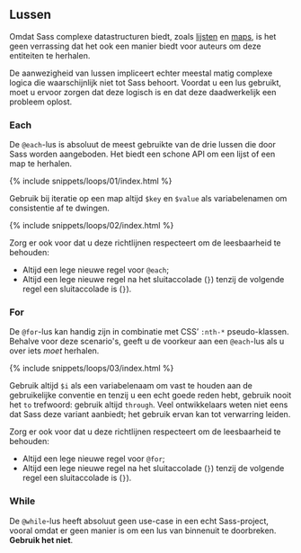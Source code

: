 
## Lussen

Omdat Sass complexe datastructuren biedt, zoals [lijsten](#lijsten) en [maps](#maps), is het geen verrassing dat het ook een manier biedt voor auteurs om deze entiteiten te herhalen.

De aanwezigheid van lussen impliceert echter meestal matig complexe logica die waarschijnlijk niet tot Sass behoort. Voordat u een lus gebruikt, moet u ervoor zorgen dat deze logisch is en dat deze daadwerkelijk een probleem oplost.

### Each

De `@each`-lus is absoluut de meest gebruikte van de drie lussen die door Sass worden aangeboden. Het biedt een schone API om een lijst of een map te herhalen.

{% include snippets/loops/01/index.html %}

Gebruik bij iteratie op een map altijd `$key` en `$value` als variabelenamen om consistentie af te dwingen.

{% include snippets/loops/02/index.html %}

Zorg er ook voor dat u deze richtlijnen respecteert om de leesbaarheid te behouden:

* Altijd een lege nieuwe regel voor `@each`;
* Altijd een lege nieuwe regel na het sluitaccolade (`}`) tenzij de volgende regel een sluitaccolade is (`}`).

### For

De `@for`-lus kan handig zijn in combinatie met CSS’ `:nth-*` pseudo-klassen. Behalve voor deze scenario's, geeft u de voorkeur aan een `@each`-lus als u over iets *moet* herhalen.

{% include snippets/loops/03/index.html %}

Gebruik altijd `$i` als een variabelenaam om vast te houden aan de gebruikelijke conventie en tenzij u een echt goede reden hebt, gebruik nooit het `to` trefwoord: gebruik altijd `through`. Veel ontwikkelaars weten niet eens dat Sass deze variant aanbiedt; het gebruik ervan kan tot verwarring leiden.

Zorg er ook voor dat u deze richtlijnen respecteert om de leesbaarheid te behouden:

* Altijd een lege nieuwe regel voor `@for`;
* Altijd een lege nieuwe regel na het sluitaccolade (`}`) tenzij de volgende regel een sluitaccolade is (`}`).

### While

De `@while`-lus heeft absoluut geen use-case in een echt Sass-project, vooral omdat er geen manier is om een lus van binnenuit te doorbreken. **Gebruik het niet**.
